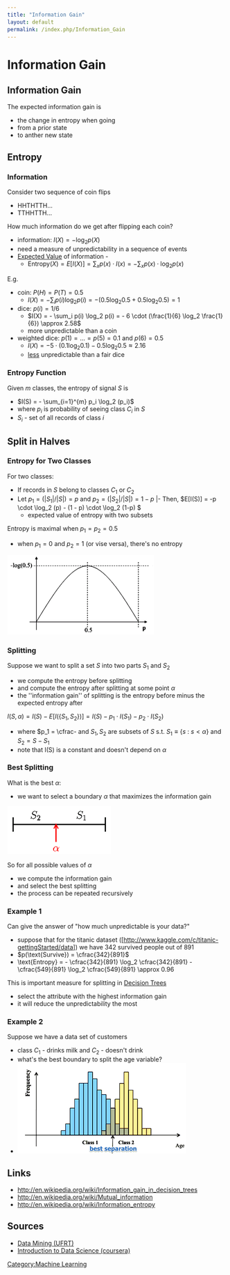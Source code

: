 ```yaml
---
title: "Information Gain"
layout: default
permalink: /index.php/Information_Gain
---
```


# Information Gain

## Information Gain
The expected information gain is 
- the change in entropy when going
- from a prior state 
- to anther new state


## Entropy
### Information
Consider two sequence of coin flips
- HHTHTTH...
- TTHHTTH...

How much information do we get after flipping each coin?
- information: $I(X) = - \log_2 p(X)$
- need a measure of unpredictability in a sequence of events
- [Expected Value](Expected_Value) of information - 
  - $\text{Entropy}(X) = E[I(X)] = \sum_x p(x) \cdot I(x) =  - \sum_x p(x) \cdot \log_2 p(x)$


E.g.
- coin: $P(H) = P(T) =  0.5$
  - $I(X) = - \sum_i p(i) \log_2 p(i) = - (0.5 \log_2 0.5 + 0.5 \log_2 0.5) = 1$
- dice: $p(i) = 1/6$
  - $I(X) = - \sum_i p(i) \log_2 p(i) = - 6 \cdot (\frac{1}{6} \log_2 \frac{1}{6}) \approx 2.58$
  - more unpredictable than a coin
- weighted dice: $p(1) = ... = p(5) = 0.1$ and $p(6) = 0.5$
  - $I(X) = - 5 \cdot (0.1 \log_2 0.1) - 0.5 \log_2 0.5 \approx 2.16$
  - <u>less</u> unpredictable than a fair dice


### Entropy Function
Given $m$ classes, the entropy of signal $S$ is 
- $I(S) = - \sum_{i=1}^{m} p_i \log_2 (p_i)$
- where $p_i$ is probability of seeing class $C_i$ in $S$
- $S_i$ - set of all records of class $i$


## Split in Halves
### Entropy for Two Classes
For two classes:
- If records in $S$ belong to classes $C_1$ or $C_2$
- Let $p_1 = ( | S_1| / |S| ) = p$ and $p_2 = ( |S_2 | / |S| ) = 1 - p$ |- Then, $E[I(S)] = -p \cdot \log_2 (p) - (1 - p) \cdot \log_2 (1-p) $
  - expected value of entropy with two subsets 


Entropy is maximal when $p_1 = p_2 = 0.5$
- when $p_1 = 0$ and $p_2 = 1$ (or vise versa), there's no entropy

<img src="https://raw.githubusercontent.com/alexeygrigorev/wiki-figures/master/ufrt/kddm/entropy.png" alt="Image">


### Splitting
Suppose we want to split a set $S$ into two parts $S_1$ and $S_2$
- we compute the entropy before splitting
- and compute the entropy after splitting at some point $\alpha$
- the ''information gain'' of splitting is the entropy before minus the expected entropy after 

$I(S, \alpha) = I(S) - E[I(\{S_1, S_2\})] = I(S) - p_1 \cdot I(S_1) - p_2 \cdot I(S_2)$
- where $p_1 = \cfrac- and $S_1, S_2$ are subsets of $S$ s.t. $S_1 \equiv \{ s \ : \ s < \alpha \}$ and $S_2 = S - S_1$
- note that I(S) is a constant and doesn't depend on $\alpha$


### Best Splitting
What is the best  $\alpha$:
- we want to select a boundary $\alpha$ that maximizes the information gain 

<img src="https://raw.githubusercontent.com/alexeygrigorev/wiki-figures/master/ufrt/kddm/discretization-entropy.png" alt="Image">


So for all possible values of $\alpha$
- we compute the information gain
- and select the best splitting
- the process can be repeated recursively


### Example 1
Can give the answer of "how much unpredictable is your data?"
- suppose that for the titanic dataset ([http://www.kaggle.com/c/titanic-gettingStarted/data]) we have 342 survived people out of 891
- $p(\text{Survive}) = \cfrac{342}{891}$
- \text{Entropy} = - \cfrac{342}{891} \log_2 \cfrac{342}{891}  - \cfrac{549}{891} \log_2 \cfrac{549}{891} \approx 0.96


This is important measure for splitting in [Decision Trees](Decision_Tree_(Data_Mining))
- select the attribute with the highest information gain 
- it will reduce the unpredictability the most


### Example 2
Suppose we have a data set of customers
- class $C_1$ - drinks milk and $C_2$ - doesn't drink
- what's the best boundary to split the age variable? 
- <img src="https://raw.githubusercontent.com/alexeygrigorev/wiki-figures/master/ufrt/kddm/discretization-entropy-ex.png" alt="Image">


## Links
- http://en.wikipedia.org/wiki/Information_gain_in_decision_trees
- http://en.wikipedia.org/wiki/Mutual_information
- http://en.wikipedia.org/wiki/Information_entropy

## Sources
- [Data Mining (UFRT)](Data_Mining_(UFRT))
- [Introduction to Data Science (coursera)](Introduction_to_Data_Science_(coursera))

[Category:Machine Learning](Category_Machine_Learning)